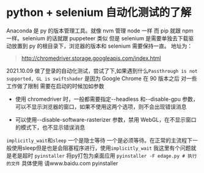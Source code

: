 # python + selenium 自动化测试的了解

Anaconda 是 py 的版本管理工具。就像 nvm 管理 node 一样 而 pip 就跟 npm 一样。selenium 的话就跟 puppeteer 类似
但是 selenium 是需要单独去下载驱动放置到 py 的根目录下，浏览器的版本和 selenium 需要保持一直。
地址为：
>http://chromedriver.storage.googleapis.com/index.html

2021.10.09
做了登录的自动化测试，尝试了下,如果遇到什么`Passthrough is not supported, GL is swiftshader` 是因为 Google Chrome 在 90 版本之后 对一些工作做了限制 需要在启动的时候加如参数 <br>

- 使用 chromedriver 时，一般都需要指定--headless 和--disable-gpu 参数，可以不显示浏览器的窗口，如果不使用这两个选项，则不会出现错误消息<br>

- 可以使用--disable-software-rasterizer 参数，禁用 WebGL，在不显示窗口的模式下，也不显示错误消息

`implicitly_wait`和`sleep` 一个是隐士等待 一个是必须等待。在正常的主流程下一般使用sleep但是也是会阻塞程序进行，使用`implicitly_wait` 我这里有个问题就是老是超时
`pyinstaller` 将py打包为桌面应用 `pyinstaller -F edage.py # 执行的文件`
具体使用 请www.baidu.com pyinstaller